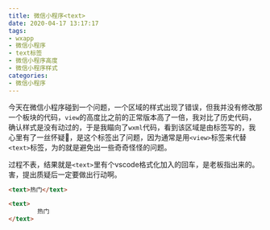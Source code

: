 ```yaml
---
title: 微信小程序<text>
date: 2020-04-17 13:17:17
tags:
- wxapp
- 微信小程序
- text标签
- 微信小程序高度
- 微信小程序样式
categories:
- 微信小程序
---
```


​		今天在微信小程序碰到一个问题，一个区域的样式出现了错误，但我并没有修改那一个板块的代码，`view`的高度比之前的正常版本高了一倍，我对比了历史代码，确认样式是没有动过的，于是我瞄向了`wxml`代码，看到该区域是由[<text>](https://developers.weixin.qq.com/miniprogram/dev/component/text.html)标签写的，我心里有了一丝怀疑🤨，是这个标签出了问题，因为通常是用`<view>`标签来代替`<text>`标签，为的就是避免出一些奇奇怪怪的问题。



​		过程不表，结果就是`<text>`里有个vscode格式化加入的回车，是老板指出来的。害，提出质疑后一定要做出行动啊。

```html
<text>热门</text> 

<text>
		热门
</text>
```



